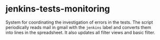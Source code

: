 # jenkins-tests-monitoring

System for coordinating the investigation of errors in the tests. The script periodically
reads mail in gmail with the `jenkins` label and converts them into lines in the spreadsheet.
It also updates all filter views and basic filter.
